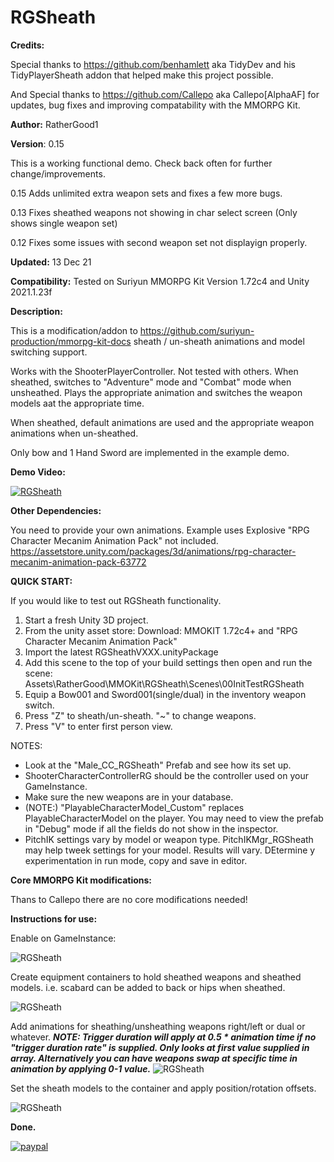# RGSheath

**Credits:** 

Special thanks to https://github.com/benhamlett aka TidyDev and his TidyPlayerSheath addon that helped make this project possible.

And Special thanks to https://github.com/Callepo aka Callepo[AlphaAF] for updates, bug fixes and improving compatability with the MMORPG Kit.

**Author:** RatherGood1

**Version**: 0.15

This is a working functional demo. Check back often for further change/improvements.

0.15 Adds unlimited extra weapon sets and fixes a few more bugs.

0.13 Fixes sheathed weapons not showing in char select screen (Only shows single weapon set)

0.12 Fixes some issues with second weapon set not displayign properly.


**Updated:** 13 Dec 21

**Compatibility:** Tested on Suriyun MMORPG Kit Version 1.72c4 and Unity 2021.1.23f

**Description:** 

This is a modification/addon to https://github.com/suriyun-production/mmorpg-kit-docs sheath / un-sheath animations and model switching support.

Works with the ShooterPlayerController. Not tested with others. When sheathed, switches to "Adventure" mode and "Combat" mode when unsheathed. Plays the appropriate animation and switches the weapon models aat the appropriate time.

When sheathed, default animations are used and the appropriate weapon animations when un-sheathed.

Only bow and 1 Hand Sword are implemented in the example demo.

**Demo Video:**

[![RGSheath](media/RGSheathPic.png)](https://youtu.be/fDB8a7mWdaU)

**Other Dependencies:**

You need to provide your own animations. Example uses Explosive "RPG Character Mecanim Animation Pack" not included.  https://assetstore.unity.com/packages/3d/animations/rpg-character-mecanim-animation-pack-63772

**QUICK START:**

If you would like to test out RGSheath functionality. 

1. Start a fresh Unity 3D project.
2. From the unity asset store:     Download: MMOKIT 1.72c4+ and "RPG Character Mecanim Animation Pack"
3. Import the latest RGSheathVXXX.unityPackage
4. Add this scene to the top of your build settings then open and run the scene: Assets\RatherGood\MMOKit\RGSheath\Scenes\00InitTestRGSheath
5. Equip a Bow001 and Sword001(single/dual) in the inventory weapon switch.
6. Press "Z" to sheath/un-sheath. "~" to change weapons.
7. Press "V" to enter first person view.


NOTES:

* Look at the "Male_CC_RGSheath" Prefab and see how its set up.
* ShooterCharacterControllerRG should be the controller used on your GameInstance.
* Make sure the new weapons are in your database.
* (NOTE:) "PlayableCharacterModel_Custom" replaces PlayableCharacterModel on the player. You may need to view the prefab in "Debug" mode if all the fields do not show in the inspector.
* PitchIK settings vary by model or weapon type. PitchIKMgr_RGSheath may help tweek settings for your model. Results will vary. DEtermine y experimentation in run mode, copy and save in editor.


**Core MMORPG Kit modifications:**

Thans to Callepo there are no core modifications needed!

**Instructions for use:**

Enable on GameInstance:

![RGSheath](media/GameInstanceRGSheath.png)

Create equipment containers to hold sheathed weapons and sheathed models. i.e. scabard can be added to back or hips when sheathed.

![RGSheath](media/PCMEquipmetcontainers.png)

Add animations for sheathing/unsheathing weapons right/left or dual or whatever. ***NOTE: Trigger duration will apply at 0.5 * animation time if no "trigger duration rate" is supplied. Only looks at first value supplied in array. Alternatively you can have weapons swap at specific time in animation by applying 0-1 value.***
![RGSheath](media/PCMWeaponAnimations.png)

Set the sheath models to the container and apply position/rotation offsets. 

![RGSheath](media/PCBBoo1_Item_RGSHEITHInfo.png)


**Done.**


[![paypal](https://www.paypalobjects.com/en_US/i/btn/btn_donateCC_LG.gif)](https://www.paypal.com/cgi-bin/webscr?cmd=_s-xclick&hosted_button_id=L7RYB7NRR78L6)